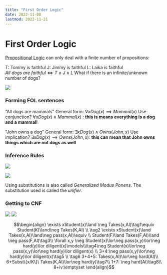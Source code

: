 ```yaml
---
title: "First Order Logic"
date: 2022-11-08
lastmod: 2022-11-21
---
```

# First Order Logic
[Propositional Logic](Notes/Propositional%20Logic.md) can only deal with a finite number of propositions:

T: Tommy is faithful
J: Jimmy is faithful
L: Laika is faithful
$All\ dogs\ are\ faithful\iff T\land J\land L$ 
What if there is an infinite/unknown number of dogs?

![](https://i.imgur.com/cv3VDgZ.png)

### Forming FOL sentences
“All dogs are mammals"
General form:  $\forall xDog(x)\implies Mammal(x)$
Use conjunction? $\forall x Dog(x) \land Mammal(x)$ : **this is means everything is a dog and a mammal!**

"John owns a dog"
General form: $\exists x Dog(x)\land Owns(John,x)$
Use implication? $\exists xDog(x)\implies Owns(John,x)$: **this can mean that John owns things which are not dogs as well**

### Inference Rules
![](https://i.imgur.com/u2fblRM.png)

![](https://i.imgur.com/SEjFjs7.png)

Using substitutions is also called _Generalized Modus Ponens_.
The substitution used is called the _unifier_.

### Getting to CNF
![](https://i.imgur.com/oQcOri5.png)
![](https://i.imgur.com/Ao7wmqA.png)



$$\begin{align}
  \exists xStudent(x)\land \neg Takes(x,AI)\tag1\equiv Student(K)\land\neg Takes(K,AI) \\
  \tag2 \exists xStudent(x)\land Takes(x,AI)\land\neg pass(x,AI)\equiv \\
  Student(F)\land Takes(F,AI)\land \neg pass(F,AI)\tag3\\
   \forall x,y \neg Student(x)\lor\neg pass(x,y)\lor\neg hard(y)\lor diligent(x)\models\\\tag4\neg Student(x)\lor\neg pass(x,y)\lor\neg hard(y)\lor diligent(x) \\
   3+4:\neg pass(x,y)\lor\neg hard(y)\lor diligent(x)\tag5 \\
   \tag6 3+4+5: Takes(x,AI)\lor\neg hard(AI)\\
   6+Subst\{x/K\}\ Takes(K,AI)\lor\neg hard(y)\tag7\\
   1+7: \neg hard(AI)\tag8\\
   8+iv:\emptyset
  \end{align}$$
